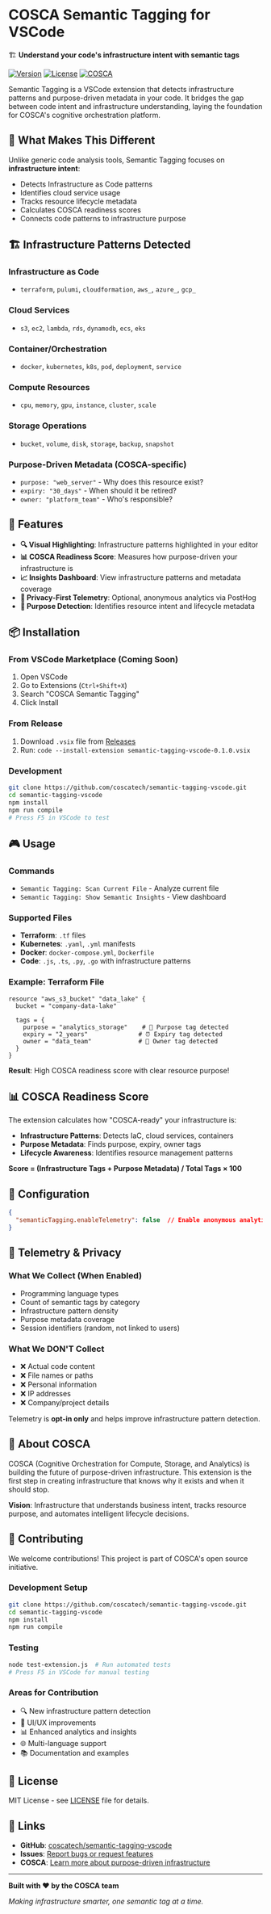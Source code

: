 # COSCA Semantic Tagging for VSCode

🏗️ **Understand your code's infrastructure intent with semantic tags**

[![Version](https://img.shields.io/badge/version-0.1.0-blue.svg)](https://github.com/coscatech/semantic-tagging-vscode)
[![License](https://img.shields.io/badge/license-MIT-green.svg)](LICENSE)
[![COSCA](https://img.shields.io/badge/COSCA-Purpose--Driven%20Infrastructure-purple.svg)](https://github.com/coscatech)

Semantic Tagging is a VSCode extension that detects infrastructure patterns and purpose-driven metadata in your code. It bridges the gap between code intent and infrastructure understanding, laying the foundation for COSCA's cognitive orchestration platform.

## 🎯 What Makes This Different

Unlike generic code analysis tools, Semantic Tagging focuses on **infrastructure intent**:
- Detects Infrastructure as Code patterns
- Identifies cloud service usage
- Tracks resource lifecycle metadata
- Calculates COSCA readiness scores
- Connects code patterns to infrastructure purpose

## 🏗️ Infrastructure Patterns Detected

### **Infrastructure as Code**
- `terraform`, `pulumi`, `cloudformation`, `aws_`, `azure_`, `gcp_`

### **Cloud Services** 
- `s3`, `ec2`, `lambda`, `rds`, `dynamodb`, `ecs`, `eks`

### **Container/Orchestration**
- `docker`, `kubernetes`, `k8s`, `pod`, `deployment`, `service`

### **Compute Resources**
- `cpu`, `memory`, `gpu`, `instance`, `cluster`, `scale`

### **Storage Operations**
- `bucket`, `volume`, `disk`, `storage`, `backup`, `snapshot`

### **Purpose-Driven Metadata** (COSCA-specific)
- `purpose: "web_server"` - Why does this resource exist?
- `expiry: "30_days"` - When should it be retired?
- `owner: "platform_team"` - Who's responsible?

## 🚀 Features

- **🔍 Visual Highlighting**: Infrastructure patterns highlighted in your editor
- **📊 COSCA Readiness Score**: Measures how purpose-driven your infrastructure is
- **📈 Insights Dashboard**: View infrastructure patterns and metadata coverage
- **📡 Privacy-First Telemetry**: Optional, anonymous analytics via PostHog
- **🎯 Purpose Detection**: Identifies resource intent and lifecycle metadata

## 📦 Installation

### From VSCode Marketplace (Coming Soon)
1. Open VSCode
2. Go to Extensions (`Ctrl+Shift+X`)
3. Search "COSCA Semantic Tagging"
4. Click Install

### From Release
1. Download `.vsix` file from [Releases](https://github.com/coscatech/semantic-tagging-vscode/releases)
2. Run: `code --install-extension semantic-tagging-vscode-0.1.0.vsix`

### Development
```bash
git clone https://github.com/coscatech/semantic-tagging-vscode.git
cd semantic-tagging-vscode
npm install
npm run compile
# Press F5 in VSCode to test
```

## 🎮 Usage

### Commands
- `Semantic Tagging: Scan Current File` - Analyze current file
- `Semantic Tagging: Show Semantic Insights` - View dashboard

### Supported Files
- **Terraform**: `.tf` files
- **Kubernetes**: `.yaml`, `.yml` manifests  
- **Docker**: `docker-compose.yml`, `Dockerfile`
- **Code**: `.js`, `.ts`, `.py`, `.go` with infrastructure patterns

### Example: Terraform File
```hcl
resource "aws_s3_bucket" "data_lake" {
  bucket = "company-data-lake"
  
  tags = {
    purpose = "analytics_storage"    # 🎯 Purpose tag detected
    expiry = "2_years"              # ⏰ Expiry tag detected  
    owner = "data_team"             # 👤 Owner tag detected
  }
}
```

**Result**: High COSCA readiness score with clear resource purpose!

## 📊 COSCA Readiness Score

The extension calculates how "COSCA-ready" your infrastructure is:

- **Infrastructure Patterns**: Detects IaC, cloud services, containers
- **Purpose Metadata**: Finds purpose, expiry, owner tags
- **Lifecycle Awareness**: Identifies resource management patterns

**Score = (Infrastructure Tags + Purpose Metadata) / Total Tags × 100**

## 🔧 Configuration

```json
{
  "semanticTagging.enableTelemetry": false  // Enable anonymous analytics
}
```

## 📡 Telemetry & Privacy

### What We Collect (When Enabled)
- Programming language types
- Count of semantic tags by category
- Infrastructure pattern density
- Purpose metadata coverage
- Session identifiers (random, not linked to users)

### What We DON'T Collect
- ❌ Actual code content
- ❌ File names or paths
- ❌ Personal information
- ❌ IP addresses
- ❌ Company/project details

Telemetry is **opt-in only** and helps improve infrastructure pattern detection.

## 🏢 About COSCA

COSCA (Cognitive Orchestration for Compute, Storage, and Analytics) is building the future of purpose-driven infrastructure. This extension is the first step in creating infrastructure that knows why it exists and when it should stop.

**Vision**: Infrastructure that understands business intent, tracks resource purpose, and automates intelligent lifecycle decisions.

## 🤝 Contributing

We welcome contributions! This project is part of COSCA's open source initiative.

### Development Setup
```bash
git clone https://github.com/coscatech/semantic-tagging-vscode.git
cd semantic-tagging-vscode
npm install
npm run compile
```

### Testing
```bash
node test-extension.js  # Run automated tests
# Press F5 in VSCode for manual testing
```

### Areas for Contribution
- 🔍 New infrastructure pattern detection
- 🎨 UI/UX improvements
- 📊 Enhanced analytics and insights
- 🌐 Multi-language support
- 📚 Documentation and examples

## 📄 License

MIT License - see [LICENSE](LICENSE) file for details.

## 🔗 Links

- **GitHub**: [coscatech/semantic-tagging-vscode](https://github.com/coscatech/semantic-tagging-vscode)
- **Issues**: [Report bugs or request features](https://github.com/coscatech/semantic-tagging-vscode/issues)
- **COSCA**: [Learn more about purpose-driven infrastructure](https://github.com/coscatech)

---

**Built with ❤️ by the COSCA team**

*Making infrastructure smarter, one semantic tag at a time.*